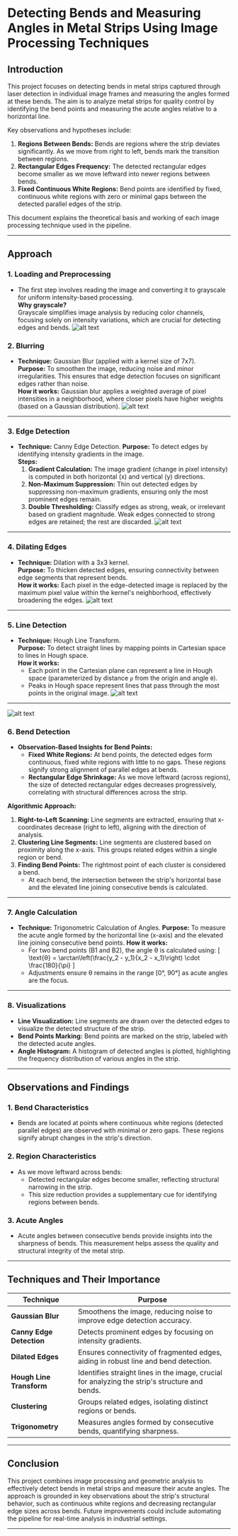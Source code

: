 

# Detecting Bends and Measuring Angles in Metal Strips Using Image Processing Techniques

## Introduction

This project focuses on detecting bends in metal strips captured through laser detection in individual image frames and measuring the angles formed at these bends. The aim is to analyze metal strips for quality control by identifying the bend points and measuring the acute angles relative to a horizontal line. 

Key observations and hypotheses include:
1. **Regions Between Bends:** Bends are regions where the strip deviates significantly. As we move from right to left, bends mark the transition between regions.
2. **Rectangular Edges Frequency:** The detected rectangular edges become smaller as we move leftward into newer regions between bends.
3. **Fixed Continuous White Regions:** Bend points are identified by fixed, continuous white regions with zero or minimal gaps between the detected parallel edges of the strip.

This document explains the theoretical basis and working of each image processing technique used in the pipeline.

---

## Approach

### 1. **Loading and Preprocessing**
- The first step involves reading the image and converting it to grayscale for uniform intensity-based processing.  
  **Why grayscale?**  
  Grayscale simplifies image analysis by reducing color channels, focusing solely on intensity variations, which are crucial for detecting edges and bends.
![alt text](image-1.png)
### 2. **Blurring**
- **Technique:** Gaussian Blur (applied with a kernel size of 7x7).  
  **Purpose:** To smoothen the image, reducing noise and minor irregularities. This ensures that edge detection focuses on significant edges rather than noise.  
  **How it works:** Gaussian blur applies a weighted average of pixel intensities in a neighborhood, where closer pixels have higher weights (based on a Gaussian distribution).
![alt text](image-2.png)
---

### 3. **Edge Detection**
- **Technique:** Canny Edge Detection.
  **Purpose:** To detect edges by identifying intensity gradients in the image.  
  **Steps:**
  1. **Gradient Calculation:** The image gradient (change in pixel intensity) is computed in both horizontal (x) and vertical (y) directions.
  2. **Non-Maximum Suppression:** Thin out detected edges by suppressing non-maximum gradients, ensuring only the most prominent edges remain.
  3. **Double Thresholding:** Classify edges as strong, weak, or irrelevant based on gradient magnitude. Weak edges connected to strong edges are retained; the rest are discarded.
![alt text](image-3.png)
---

### 4. **Dilating Edges**
- **Technique:** Dilation with a 3x3 kernel.  
  **Purpose:** To thicken detected edges, ensuring connectivity between edge segments that represent bends.  
  **How it works:** Each pixel in the edge-detected image is replaced by the maximum pixel value within the kernel's neighborhood, effectively broadening the edges.
![alt text](image-4.png)
---

### 5. **Line Detection**
- **Technique:** Hough Line Transform.  
  **Purpose:** To detect straight lines by mapping points in Cartesian space to lines in Hough space.  
  **How it works:** 
  - Each point in the Cartesian plane can represent a line in Hough space (parameterized by distance `ρ` from the origin and angle `θ`).
  - Peaks in Hough space represent lines that pass through the most points in the original image.
![alt text](image-5.png)
---

![alt text](image.png)

### 6. **Bend Detection**
- **Observation-Based Insights for Bend Points:**
  - **Fixed White Regions:** At bend points, the detected edges form continuous, fixed white regions with little to no gaps. These regions signify strong alignment of parallel edges at bends.
  - **Rectangular Edge Shrinkage:** As we move leftward (across regions), the size of detected rectangular edges decreases progressively, correlating with structural differences across the strip.

**Algorithmic Approach:**
1. **Right-to-Left Scanning:** Line segments are extracted, ensuring that x-coordinates decrease (right to left), aligning with the direction of analysis.
2. **Clustering Line Segments:** Line segments are clustered based on proximity along the x-axis. This groups related edges within a single region or bend.
3. **Finding Bend Points:** The rightmost point of each cluster is considered a bend. 
   - At each bend, the intersection between the strip's horizontal base and the elevated line joining consecutive bends is calculated.

---

### 7. **Angle Calculation**
- **Technique:** Trigonometric Calculation of Angles.
  **Purpose:** To measure the acute angle formed by the horizontal line (x-axis) and the elevated line joining consecutive bend points.
  **How it works:**
  - For two bend points (B1 and B2), the angle θ is calculated using:
    \[
    \text{θ} = \arctan\left(\frac{y_2 - y_1}{x_2 - x_1}\right) \cdot \frac{180}{\pi}
    \]
  - Adjustments ensure θ remains in the range [0°, 90°] as acute angles are the focus.

---

### 8. **Visualizations**
- **Line Visualization:** Line segments are drawn over the detected edges to visualize the detected structure of the strip.  
- **Bend Points Marking:** Bend points are marked on the strip, labeled with the detected acute angles.  
- **Angle Histogram:** A histogram of detected angles is plotted, highlighting the frequency distribution of various angles in the strip.

---

## Observations and Findings

### 1. **Bend Characteristics**
- Bends are located at points where continuous white regions (detected parallel edges) are observed with minimal or zero gaps. These regions signify abrupt changes in the strip's direction.

### 2. **Region Characteristics**
- As we move leftward across bends:
  - Detected rectangular edges become smaller, reflecting structural narrowing in the strip.
  - This size reduction provides a supplementary cue for identifying regions between bends.

### 3. **Acute Angles**
- Acute angles between consecutive bends provide insights into the sharpness of bends. This measurement helps assess the quality and structural integrity of the metal strip.

---

## Techniques and Their Importance

| **Technique**           | **Purpose**                                                                                         |
|--------------------------|-----------------------------------------------------------------------------------------------------|
| **Gaussian Blur**        | Smoothens the image, reducing noise to improve edge detection accuracy.                             |
| **Canny Edge Detection** | Detects prominent edges by focusing on intensity gradients.                                         |
| **Dilated Edges**        | Ensures connectivity of fragmented edges, aiding in robust line and bend detection.                 |
| **Hough Line Transform** | Identifies straight lines in the image, crucial for analyzing the strip's structure and bends.      |
| **Clustering**           | Groups related edges, isolating distinct regions or bends.                                         |
| **Trigonometry**         | Measures angles formed by consecutive bends, quantifying sharpness.                                |

---



## Conclusion

This project combines image processing and geometric analysis to effectively detect bends in metal strips and measure their acute angles. The approach is grounded in key observations about the strip's structural behavior, such as continuous white regions and decreasing rectangular edge sizes across bends. Future improvements could include automating the pipeline for real-time analysis in industrial settings.

--- 
